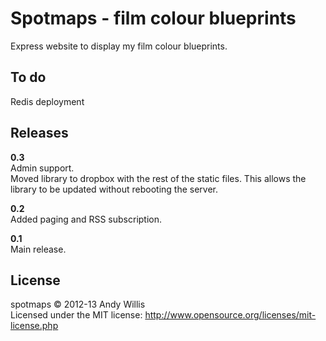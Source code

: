 # Spotmaps - film colour blueprints

Express website to display my film colour blueprints.

## To do

Redis deployment

## Releases

**0.3**  
Admin support.  
Moved library to dropbox with the rest of the static files. This allows the library to be updated without rebooting the server.

**0.2**  
Added paging and RSS subscription.

**0.1**  
Main release.

## License
spotmaps &copy; 2012-13 Andy Willis  
Licensed under the MIT license: http://www.opensource.org/licenses/mit-license.php
